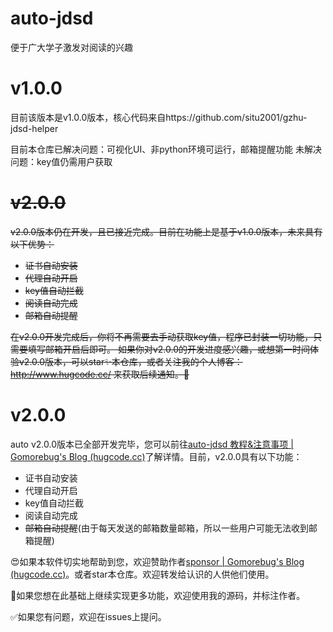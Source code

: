 # auto-jdsd

便于广大学子激发对阅读的兴趣

# v1.0.0

目前该版本是v1.0.0版本，核心代码来自https://github.com/situ2001/gzhu-jdsd-helper

目前本仓库已解决问题：可视化UI、非python环境可运行，邮箱提醒功能
未解决问题：key值仍需用户获取

# ~~v2.0.0~~

~~v2.0.0版本仍在开发，且已接近完成。目前在功能上是基于v1.0.0版本，未来具有以下优势：~~

+ ~~证书自动安装~~
+ ~~代理自动开启~~
+ ~~key值自动拦截~~
+ ~~阅读自动完成~~
+ ~~邮箱自动提醒~~

~~在v2.0.0开发完成后，你将不再需要去手动获取key值，程序已封装一切功能，只需要填写邮箱开启后即可。
如果你对v2.0.0的开发进度感兴趣，或想第一时间体验v2.0.0版本，可以star✨本仓库，或者关注我的个人博客：http://www.hugcode.cc/ 来获取后续通知。🤩~~



# v2.0.0

auto v2.0.0版本已全部开发完毕，您可以前往[auto-jdsd 教程&注意事项 | Gomorebug's Blog (hugcode.cc)](https://www.hugcode.cc/post/j1205dsd.html)了解详情。目前，v2.0.0具有以下功能：

+ 证书自动安装
+ 代理自动开启
+ key值自动拦截
+ 阅读自动完成
+ ~~邮箱自动提醒~~(由于每天发送的邮箱数量邮箱，所以一些用户可能无法收到邮箱提醒)



😍如果本软件切实地帮助到您，欢迎赞助作者[sponsor | Gomorebug's Blog (hugcode.cc)](https://www.hugcode.cc/sponsor/)。或者star本仓库。欢迎转发给认识的人供他们使用。

🔗如果您想在此基础上继续实现更多功能，欢迎使用我的源码，并标注作者。

✅如果您有问题，欢迎在issues上提问。



